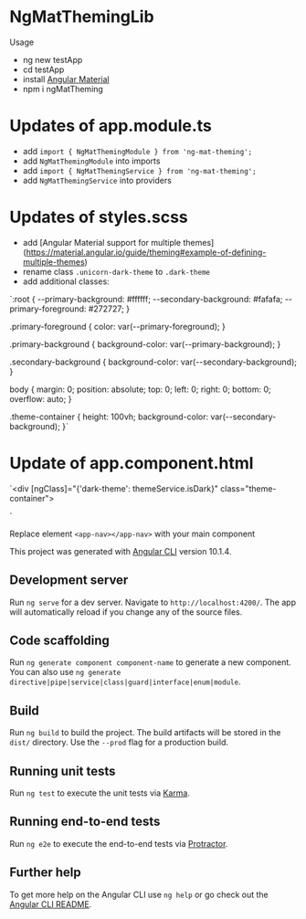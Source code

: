 # NgMatThemingLib

Usage

- ng new testApp
- cd testApp
- install [Angular Material](https://material.angular.io/guide/getting-started)
- npm i ngMatTheming

# Updates of app.module.ts
- add `import { NgMatThemingModule } from 'ng-mat-theming';`
- add `NgMatThemingModule` into imports
- add `import { NgMatThemingService } from 'ng-mat-theming';`
- add `NgMatThemingService` into providers

# Updates of styles.scss
- add [Angular Material support for multiple themes] (https://material.angular.io/guide/theming#example-of-defining-multiple-themes)
- rename class `.unicorn-dark-theme` to `.dark-theme`
- add additional classes:

`:root {
    --primary-background: #ffffff;
    --secondary-background: #fafafa;
    --primary-foreground: #272727;
}

.primary-foreground {
    color: var(--primary-foreground);
}

.primary-background {
    background-color: var(--primary-background);
}

.secondary-background {
    background-color: var(--secondary-background);
}

body {
    margin: 0;
    position: absolute;
    top: 0;
    left: 0;
    right: 0;
    bottom: 0;
    overflow: auto;
}

.theme-container {
    height: 100vh;
    background-color: var(--secondary-background);
}`

# Update of app.component.html
`<div [ngClass]="{'dark-theme': themeService.isDark}" class="theme-container">
    <app-nav></app-nav>
</div>`

Replace element `<app-nav></app-nav>` with your main component




This project was generated with [Angular CLI](https://github.com/angular/angular-cli) version 10.1.4.

## Development server

Run `ng serve` for a dev server. Navigate to `http://localhost:4200/`. The app will automatically reload if you change any of the source files.

## Code scaffolding

Run `ng generate component component-name` to generate a new component. You can also use `ng generate directive|pipe|service|class|guard|interface|enum|module`.

## Build

Run `ng build` to build the project. The build artifacts will be stored in the `dist/` directory. Use the `--prod` flag for a production build.

## Running unit tests

Run `ng test` to execute the unit tests via [Karma](https://karma-runner.github.io).

## Running end-to-end tests

Run `ng e2e` to execute the end-to-end tests via [Protractor](http://www.protractortest.org/).

## Further help

To get more help on the Angular CLI use `ng help` or go check out the [Angular CLI README](https://github.com/angular/angular-cli/blob/master/README.md).
